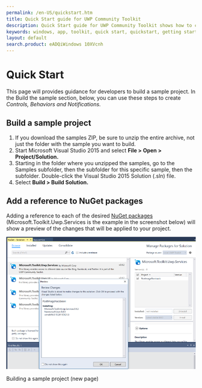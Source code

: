 ```yaml
---
permalink: /en-US/quickstart.htm
title: Quick Start guide for UWP Community Toolkit
description: Quick Start guide for UWP Community Toolkit shows how to create your first project in Visual Studio 2015
keywords: windows, app, toolkit, quick start, quickstart, getting started
layout: default
search.product: eADQiWindows 10XVcnh
---
```

# Quick Start
This page will provides guidance for developers to build a sample project. In the Build the sample section, below, you can use these steps to create *Controls, Behaviors and Notifications.* 

## Build a sample project 

1. If you download the samples ZIP, be sure to unzip the entire archive, not just the folder with the sample you want to build. 
2. Start Microsoft Visual Studio 2015 and select **File > Open > Project/Solution.**
3. Starting in the folder where you unzipped the samples, go to the Samples subfolder, then the subfolder for this specific sample, then the subfolder.  Double-click the Visual Studio 2015 Solution (.sln) file.
4. Select **Build > Build Solution.**

## Add a reference to NuGet packages

Adding a reference to each of the desired [NuGet packages](nugetpackages.md) (Microsoft.Toolkit.Uwp.Services is the example in the screenshot below) will show a preview of the changes that will be applied to your project. 

![Manage NuGet Packages](/resources/images/AddNugetServices.png)

Building a sample project (new page)
